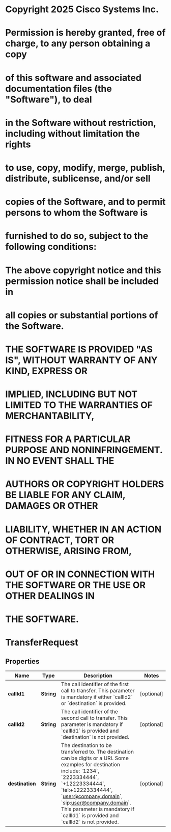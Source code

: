 <!--  Copyright 2025 Cisco Systems Inc.

Permission is hereby granted, free of charge, to any person obtaining a copy
of this software and associated documentation files (the "Software"), to deal
in the Software without restriction, including without limitation the rights
to use, copy, modify, merge, publish, distribute, sublicense, and/or sell
copies of the Software, and to permit persons to whom the Software is
furnished to do so, subject to the following conditions:

The above copyright notice and this permission notice shall be included in
all copies or substantial portions of the Software.

THE SOFTWARE IS PROVIDED "AS IS", WITHOUT WARRANTY OF ANY KIND, EXPRESS OR
IMPLIED, INCLUDING BUT NOT LIMITED TO THE WARRANTIES OF MERCHANTABILITY,
FITNESS FOR A PARTICULAR PURPOSE AND NONINFRINGEMENT. IN NO EVENT SHALL THE
AUTHORS OR COPYRIGHT HOLDERS BE LIABLE FOR ANY CLAIM, DAMAGES OR OTHER
LIABILITY, WHETHER IN AN ACTION OF CONTRACT, TORT OR OTHERWISE, ARISING FROM,
OUT OF OR IN CONNECTION WITH THE SOFTWARE OR THE USE OR OTHER DEALINGS IN
THE SOFTWARE.-->
# Copyright 2025 Cisco Systems Inc.
#
# Permission is hereby granted, free of charge, to any person obtaining a copy
# of this software and associated documentation files (the "Software"), to deal
# in the Software without restriction, including without limitation the rights
# to use, copy, modify, merge, publish, distribute, sublicense, and/or sell
# copies of the Software, and to permit persons to whom the Software is
# furnished to do so, subject to the following conditions:
#
# The above copyright notice and this permission notice shall be included in
# all copies or substantial portions of the Software.
#
# THE SOFTWARE IS PROVIDED "AS IS", WITHOUT WARRANTY OF ANY KIND, EXPRESS OR
# IMPLIED, INCLUDING BUT NOT LIMITED TO THE WARRANTIES OF MERCHANTABILITY,
# FITNESS FOR A PARTICULAR PURPOSE AND NONINFRINGEMENT. IN NO EVENT SHALL THE
# AUTHORS OR COPYRIGHT HOLDERS BE LIABLE FOR ANY CLAIM, DAMAGES OR OTHER
# LIABILITY, WHETHER IN AN ACTION OF CONTRACT, TORT OR OTHERWISE, ARISING FROM,
# OUT OF OR IN CONNECTION WITH THE SOFTWARE OR THE USE OR OTHER DEALINGS IN
# THE SOFTWARE.



# TransferRequest


## Properties

| Name | Type | Description | Notes |
|------------ | ------------- | ------------- | -------------|
|**callId1** | **String** | The call identifier of the first call to transfer. This parameter is mandatory if either &#x60;callId2&#x60; or &#x60;destination&#x60; is provided. |  [optional] |
|**callId2** | **String** | The call identifier of the second call to transfer. This parameter is mandatory if &#x60;callId1&#x60; is provided and &#x60;destination&#x60; is not provided. |  [optional] |
|**destination** | **String** | The destination to be transferred to. The destination can be digits or a URI. Some examples for destination include: &#x60;1234&#x60;, &#x60;2223334444&#x60;, &#x60;+12223334444&#x60;, &#x60;tel:+12223334444&#x60;, &#x60;user@company.domain&#x60;, &#x60;sip:user@company.domain&#x60;. This parameter is mandatory if &#x60;callId1&#x60; is provided and &#x60;callId2&#x60; is not provided. |  [optional] |



